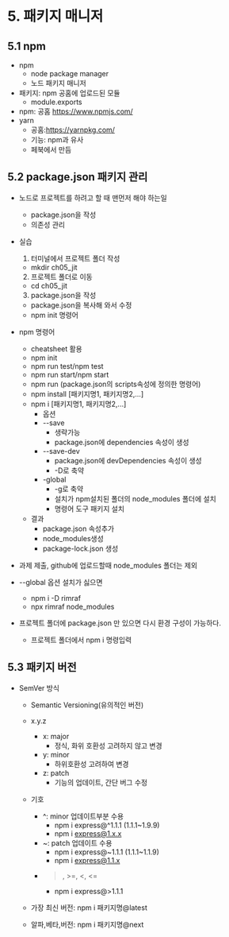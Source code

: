 # 5. 패키지 매니저
## 5.1 npm
* npm
  - node package manager
  - 노드 패키지 매니저
* 패키지: npm 공홈에 업로드된 모듈
  - module.exports
* npm: 공홈 https://www.npmjs.com/
* yarn
  * 공홈:https://yarnpkg.com/
  * 기능: npm과 유사
  * 페북에서 만듬

## 5.2 package.json 패키지 관리
* 노드로 프로젝트를 하려고 할 때 맨먼저 해야 하는일
  - package.json을 작성
  - 의존성 관리
  
* 실습
  1) 터미널에서 프로젝트 폴더 작성
    - mkdir ch05_jit
  2) 프로젝트 폴더로 이동
    - cd ch05_jit
  3) package.json을 작성
    - package.json을 복사해 와서 수정
    - npm init 명령어

* npm 명령어
  - cheatsheet 활용
  - npm init
  - npm run test/npm test
  - npm run start/npm start
  - npm run (package.json의 scripts속성에 정의한 명령어)
  - npm install [패키지명1, 패키지명2,...]
  - npm i [패키지명1, 패키지명2,...]
    - 옵션
    - --save
      - 생략가능
      - package.json에 dependencies 속성이 생성
    - --save-dev
      - package.json에 devDependencies 속성이 생성
      - -D로 축약
    - -global
      - -g로 축약
      - 설치가 npm설치된 폴더의 node_modules 폴더에 설치
      - 명령어 도구 패키지 설치
  - 결과
    - package.json 속성추가
    - node_modules생성
    - package-lock.json 생성

* 과제 제출, github에 업로드할때 node_modules 폴더는 제외

* --global 옵션 설치가 싫으면
  - npm i -D rimraf
  - npx rimraf node_modules

* 프로젝트 폴더에 package.json 만 있으면 다시 환경 구성이
  가능하다.
  - 프로젝트 폴더에서 npm i 명령입력

## 5.3 패키지 버전
* SemVer 방식
  - Semantic Versioning(유의적인 버전)
  - x.y.z
    - x: major
      - 정식, 화위 호환성 고려하지 않고 변경
    - y: minor
      - 하위호환성 고려하여 변경
    - z: patch
      - 기능의 업데이트, 간단 버그 수정
  - 기호
    - ^: minor 업데이트부분 수용
      - npm i express@^1.1.1 (1.1.1~1.9.9)
      - npm i express@1.x.x
    - ~: patch 업데이트 수용
      - npm i express@~1.1.1 (1.1.1~1.1.9)
      - npm i express@1.1.x
    - >, >=, <, <=
      - npm i express@>1.1.1

  - 가장 최신 버전: npm i 패키지명@latest
  - 알파,베타,버전: npm i 패키지명@next